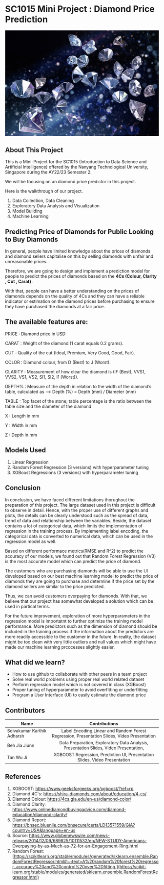 # SC1015 Mini Project : Diamond Price Prediction

<p align="center">
  <img src="Dataset/diamonds.jpg" alt="Diamond Picture" width="800"/>
</p>


## About This Project ##
This is a Mini-Project for the SC1015 (Introduction to Data Science and Artificial Intelligence) offered by the Nanyang Technological University, Singapore  during the AY22/23 Semester 2.
 
We will be focusing on an diamond price predictor in this project.

Here is the walkthrough of our project.

1. Data Collection, Data Cleaning
2. Exploratory Data Analysis and Visualization
3. Model Building
4. Machine Learning



## Predicting Price of Diamonds for Public Looking to Buy Diamonds ## 
In general, people have limited knowledge about the prices of diamonds and diamond sellers capitalise on this by selling diamonds with unfair and unreasonable prices.

Therefore, we are going to design and implement a prediction model for people to predict the prices of diamonds based on the **4Cs (Colour, Clarity , Cut , Carat)** .

With that, people can have a better understanding on the prices of diamonds depends on the quality of 4Cs and they can have a reliable indicator or estimation on the diamond prices before purchasing to ensure they have purchased the diamonds at a fair price.


## The available features are: ##


PRICE : Diamond price in USD

CARAT : Weight of the diamond (1 carat equals 0.2 grams).

CUT : Quality of the cut (Ideal, Premium, Very Good, Good, Fair).

COLOR : Diamond colour, from D (Best) to J (Worst).

CLARITY : Measurement of how clear the diamond is (IF (Best), VVS1, VVS2, VS1, VS2, SI1, SI2, I1 (Worst)).

DEPTH% : Measure of the depth in relation to the width of the diamond’s table, calculated as --> Depth (%) = Depth (mm) / Diameter (mm)

TABLE : Top facet of the stone; table percentage is the ratio between the table size and the diameter of the diamond

X : Length in mm

Y : Width in mm

Z : Depth in mm
 
## Models Used ##
1. Linear Regression
2. Random Forest Regression (3 versions) with hyperparameter tuning
3. XGBoost Regressions (3 versions) with hyperparameter tuning

## Conclusion ##
In conclusion, we have faced different limitations thorughout the preparation of this project. The large dataset used in this project is difficult to observe in detail. Hence, with the proper use of different graphs and plots, the details can be clearly understood such as the spread of data, trend of data and relationship between the variables. Beside, the dataset contains a lot of categorical data, which limits the implementation of regression in the training process. By implementing label encoding, the categorical data is converted to numerical data, which can be used in the regression model as well. 

Based on different performace metrics(RMSE and R^2) to predict the accuracy of our models, we found out that Random Forest Regression (V3) is the most accurate model which can predict the price of diamond. 

The customers who are purchasing diamonds will be able to use the UI developed based on our best machine learning model to predict the price of diamonds they are going to purchase and determine if the price set by the diamond sellers are similar to the price predicted. 

Thus, we can avoid customers overpaying for diamonds. With that, we believe that our project has somewhat developed a solution which can be used in partical terms.

For the future improvement, exploration of more hyperparameters in the regression model is importatnt to further optimize the training model performance. More predictors such as the dimension of diamond should be included in the training process if the information about the predictors are more readily accessible to the customer in the future. In reality, the dataset might be too clean with very little outliers and null values which might have made our machine learning prcocesses slightly easier. 

## What did we learn? ##
- How to use github to collaborate with other peers in a team project
- Solve real world problems using proper real world related dataset
- Perform regression model which is not covered in class (XGBoost)
- Proper tuning of hyperparameter to avoid overfitting or underfitting
- Program a User Interface (UI) to easily estimate the diamond price
## Contributors ##
| Name              |                    Contributions                     |
|---|:---:|
|Selvakumar Karthik Adharsh | Label Encoding,Linear and Random Forest Regression, Presentation Slides, Video Presentation |
| Beh Jia Jiunn | Data Preparation, Exploratory Data Analysis, Presentation Slides, Video Presentation, |      
|  Tan Wu Ji |   XGBOOST Regression, Prediction UI, Presentation Slides, Video Presentation |

## References ##
1. XGBOOST:          https://www.geeksforgeeks.org/xgboost/?ref=rp
2. Diamond 4C's:     https://shira-diamonds.com/about/education/4-cs/ 
3. Diamond Colour:   https://4cs.gia.edu/en-us/diamond-color/
4. Diamond Clarity:  https://www.onlinediamondbuyingadvice.com/diamond-education/diamond-clarity/
5. Diamond Report:   https://bnsec.bluenile.com/bnsecure/certs/LD13571559/GIA?country=USA&language=en-us
6. Source:        https://www.globenewswire.com/news-release/2014/12/09/689825/10111532/en/NEW-STUDY-Americans-Overpaying-by-as-Much-as-72-for-an-Engagement-Ring.html
7. Random Forest: [https://scikitlearn.org/stable/modules/generated/sklearn.ensemble.RandomForestRegressor.html#:~:text=A%20random%20forest%20regressor.,accuracy%20and%20control%20over%2Dfitting.](https://scikit-learn.org/stable/modules/generated/sklearn.ensemble.RandomForestRegressor.html)

